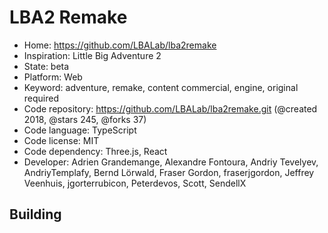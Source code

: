 # LBA2 Remake

- Home: https://github.com/LBALab/lba2remake
- Inspiration: Little Big Adventure 2
- State: beta
- Platform: Web
- Keyword: adventure, remake, content commercial, engine, original required
- Code repository: https://github.com/LBALab/lba2remake.git (@created 2018, @stars 245, @forks 37)
- Code language: TypeScript
- Code license: MIT
- Code dependency: Three.js, React
- Developer: Adrien Grandemange, Alexandre Fontoura, Andriy Tevelyev, AndriyTemplafy, Bernd Lörwald, Fraser Gordon, fraserjgordon, Jeffrey Veenhuis, jgorterrubicon, Peterdevos, Scott, SendellX

## Building
